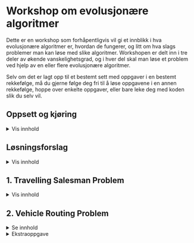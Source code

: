 # Workshop om evolusjonære algoritmer

Dette er en workshop som forhåpentligvis vil gi et innblikk i hva evolusjonære algoritmer er, hvordan de fungerer, og litt om hva slags problemer man kan løse med slike algoritmer. Workshopen er delt inn i tre deler av økende vanskelighetsgrad, og i hver del skal man løse et problem ved hjelp av en eller
flere evolusjonære algoritmer.

Selv om det er lagt opp til et bestemt sett med oppgaver i en bestemt rekkefølge, må du gjerne følge deg fri til å løse oppgavene i en annen rekkefølge, hoppe over enkelte oppgaver, eller bare leke deg med koden slik du selv vil.

## Oppsett og kjøring

<details>
<summary>Vis innhold</summary>

Workshoppen bruker Python, og alle avhengigheter er definert i `requirements.txt`. Sett gjerne opp et virtuelt miljø på den måten du selv foretrekker, og installer alle avhengigheter med `pip`.

Det er lagt opp til at alle oppgavene kjøres gjennom `main.py`. Denne inneholder et enkelt CLI som lar deg kjøre en bestemt løsning på et bestemt problem i syntaksen `python main.py <problem> <algoritme>`. For eksempel kan man kjøre `python main.py tsp hc` for å kjøre Hill Climbing-løsningen av Travelling Salesman-problemet. Ta gjerne en titt på koden for å se hva du kan gjøre, og føl deg fri til å lage dine egne løsninger.

</details>

## Løsningsforslag

<details>
  <summary>Vis innhold</summary>

Det anbefales å prøve så godt man kan å løse oppgavene selv, men dersom du skulle stå helt fast, er det mulig å ta en titt på hvordan oppgavene er løst i branchen `lf`.

</details>

## 1. Travelling Salesman Problem

<details>

<summary>Vis innhold</summary>

[Travelling Salesman Problem (TSP)](https://en.wikipedia.org/wiki/Travelling_salesman_problem) er et mye brukt eksempelproblem, og egner seg godt til å løses med evolusjonære algoritmer. Problemet er [NP-hardt](https://en.wikipedia.org/wiki/NP-hardness), og det er derfor upraktisk å lage en deterministisk algoritme for å løse problemet. Derimot kan det ofte løses effektivt med en meta-heuristisk algoritme som for eksempel en genetisk algoritme.

Traveling Salesman Problem går ut på at en handelsmann skal besøke et gitt sett av byer. Han skal besøke alle byene, og må ende opp i samme by som han starter. Gitt disse forutsetningene ønsker han å planlegge en kortest mulig reisevei mellom byene:

<img src="https://upload.wikimedia.org/wikipedia/commons/thumb/1/11/GLPK_solution_of_a_travelling_salesman_problem.svg/1920px-GLPK_solution_of_a_travelling_salesman_problem.svg.png" width="400" style="background: white">

I første del skal vi løse en variant av TSP. Koden for dette ligger i `travelling_salesman`, med miljøet definert i `environment.py`. Byene blir tilfeldig plassert, og avstand i luftlinje mellom byene blir brukt. Løsningen på problemet er en liste med byene i den rekkefølgen handelsmannen skal besøke de.

### Oppgaver

1. Se på koden i `hill_climbing.py`, og prøvekjør denne løsningen. Prøv å forstå hvordan algoritmen fungerer. Hvorfor funker ikke denne løsningen spesielt godt?
2. Se nå på løsningen i `simulated_annealing.py`, og prøvekjør denne. Blir resultatet annerledes med denne metoden? Hva er grunnen til dette?

> Simulated Annealing er en overraskende kraftig algoritme, og kan sannsynligvis gi mye bedre resultater på dette problemet etter litt tuning. I denne workshopen bruker vi den bare som et eksempel på veien mot genetiske algoritmer, og er derfor ikke så nøye med tuningen.

3. Se på koden i `genetic_algorithm.py`. Her må du fylle inn en del kode selv for at algoritmen kan kjøre. Finn alle steder som er merket med `# TODO`, og legg inn dine løsninger. Du må blant annet ta stilling til følgende:

   - Initialisering
   - Seleksjon av foreldre
   - Crossover
   - Mutering

   I tillegg er det flere parametere som kan finjusteres for å endre på hvordan algoritmen oppfører seg. Se om du klarer å få algoritmen til å løse Travelling Salesman-problemet.

4. (Valgfritt) Lek deg gjerne med implementasjonen dersom du har tid. Kan man f.eks. innføre flere forskjellige typer mutasjon?
</details>

## 2. Vehicle Routing Problem

<details>
<summary>Se innhold</summary>
Travelling Salesman Problem er et nokså enkelt problem å løse med evolusjonære algoritmer – i hvert fall når antallet byer som skal besøkes er nokså lavt, slik det som det var for oss. [Vehicle Routing Problem (VRP)](https://en.wikipedia.org/wiki/Vehicle_routing_problem) er et problem som likner på Traveling Salesman Problem, men vi kompliserer det noe ved å innføre flere aktører. I stedet for at vi har én handelsmann som skal besøke noen byer tenker vi oss at vi har flere kjøretøy som skal samarbeide om å levere pakker til et sett med kunder. Hvert kjøretøy må starte og ende opp på et depot, og kan dessuten bare frakte et begrenset antall pakker. Vi ønsker å minimere den totale avstanden som blir tilbakelagt av alle kjøretøyene.

Med TSP valgte representasjonen av løsningene våre seg litt selv – en liste med rekkefølgen på byene føltes veldig naturlig. For VRP er problemet mer komplekst, og man må legge mer arbeid i å finne en god representasjon. I koden i dette repoet er det valgt en representasjon listerepresentasjon som inneholder indekser til alle byene i den rekkefølgen de skal besøkes. I tillegg inneholder lista (n - 1) negative tall, der n er antallet biler. Alle byer mellom en ende av lista og et negativt tall, eller mellom to negative tall, vil besøkes av samme bilen.:

![](./images/vrp-representation.png)

> Merk: Det finnes mange måter å representere løsningene på, og flere forskjellige representasjoner kan fungere godt. Det er imidlertid viktig å se på representasjon og variasjonsoperatorer (crossover/mutation) i sammenheng, da disse påvirker hverandre.

### Oppgave:

- Gå til `vehicle_routing/genetic_algorithm`, og fyll inn kode alle steder der det står `# TODO`. Prøv å få algoritmen til å finne en god løsning på Vehicle Routing-problemet.

</details>

<details>
<summary>Ekstraoppgave</summary>

## Quality Diversity

Til nå har vi primært jobbet med en klassisk genetisk algoritme. Denne er først og fremst lagd for å finne én god løsning på problemet, og man vil ofte oppleve at mange av løsningene i populasjonen er ganske like mot slutten av optimeringsprosessen.

[Quality Diversity](https://www.frontiersin.org/articles/10.3389/frobt.2016.00040/full) er en nokså ny retning innen evolusjonære algoritmer som tar sikte på å finne et sett med forskjellige løsninger ("Diversity") som hver for seg er en god løsning på problemet ("Quality"). En slik algoritme er MAP-Elites, og vi skal ta en liten kikk på denne algoritmen i denne oppgaven.

MAP-Elites er mer en løs strategi enn en komplett algoritme, og bygger på et enkelt prinsipp: vi erstatter populasjonen i genetiske algoritmer med et arkiv av løsninger som er inndelt i etter noen forhåndsdefinerte kriterier. Arkivet inneholder den beste løsningen vi har funnet til nå for hver gruppe disse kriteriene definerer. Dette gjør at en løsning kan bli tatt vare på utelukkende fordi den representerer en annen måte å løse problemet på enn løsningene vi har funnet til nå. Hvis vi derimot senere finner en liknende løsning som er bedre vil denne erstatte den forrige løsningen. Til slutt sitter vi igjen med en variert samling av løsninger som hver er den beste løsningen av den typen vi har funnet.

Vehicle Routing Problem er fortsatt et nokså enkelt problem, men det er komplekst nok til at vi kan prøve ut MAP-elites. En viktig komponent i en MAP-elites-løsning er hvordan arkivet er inndelt. I denne oppgaven prøver vi oss på en inndeling langs to dimensjoner: antall biler som er aktive i løsningen, og gjennomsnittlig lengde på rutene disse tilbakelegger.

### Oppgaver:

- Åpne `vehicle_routing/map_elites`, og fyll inn kode der det står `# TODO`
- Kjør fila `vehicle_routing/map_elites`. Hvordan er resultatet her sammenliknet med den genetiske algoritmen? Prøv å forstå hvordan koden er bygd opp, og hvordan denne algoritmen skiller seg fra en genetisk algoritme

> MAP-Elites-implementasjonen bruker de samme genetiske operatorene som du implementerte for den genetiske algoritmen. Vi bruker samme representasjon, så dette skal gå helt fint. Det kan likevel hende at det lønner seg å endre på noen parametere – bl.a. tåler MAP-Elites mer exploration, siden vi uansett sikrer at vi tar vare på de beste løsningene innenfor hver nisje. Prøv deg gjerne litt fram!

</details>
